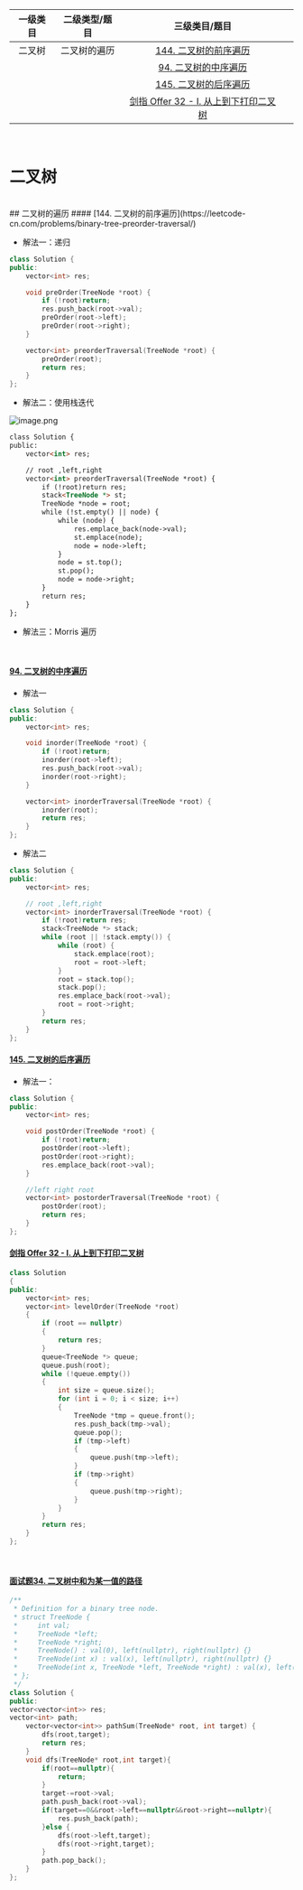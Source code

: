 


| **一级类目** | **二级类型/题目** | **三级类目/题目** |  |
| :---: | :---: | :---: | :---: |
| 二叉树 | 二叉树的遍历 | [144. 二叉树的前序遍历](https://leetcode-cn.com/problems/binary-tree-preorder-traversal/) |  |
|  |  | [94. 二叉树的中序遍历](https://leetcode-cn.com/problems/binary-tree-inorder-traversal/) |  |
|  |  | [145. 二叉树的后序遍历](https://leetcode-cn.com/problems/binary-tree-postorder-traversal/) |  |
|  |  | [剑指 Offer 32 - I. 从上到下打印二叉树](https://leetcode-cn.com/problems/cong-shang-dao-xia-da-yin-er-cha-shu-lcof/) |  |


<br />

<a name="W6XtW"></a>
# 二叉树
<br />
<a name="IKFVk"></a>
## 二叉树的遍历
<a name="ejhxN"></a>
#### [144. 二叉树的前序遍历](https://leetcode-cn.com/problems/binary-tree-preorder-traversal/)
<br />

- 解法一：递归
```cpp
class Solution {
public:
    vector<int> res;

    void preOrder(TreeNode *root) {
        if (!root)return;
        res.push_back(root->val);
        preOrder(root->left);
        preOrder(root->right);
    }

    vector<int> preorderTraversal(TreeNode *root) {
        preOrder(root);
        return res;
    }
};
```

- 解法二：使用栈迭代

![image.png](https://cdn.nlark.com/yuque/0/2021/png/177460/1621486632924-1e216bdb-2451-4efb-a85d-e4c429ab635f.png#align=left&display=inline&height=224&margin=%5Bobject%20Object%5D&name=image.png&originHeight=448&originWidth=627&size=31794&status=done&style=none&width=313.5)
```html
class Solution {
public:
    vector<int> res;

    // root ,left,right
    vector<int> preorderTraversal(TreeNode *root) {
        if (!root)return res;
        stack<TreeNode *> st;
        TreeNode *node = root;
        while (!st.empty() || node) {
            while (node) {
                res.emplace_back(node->val);
                st.emplace(node);
                node = node->left;
            }
            node = st.top();
            st.pop();
            node = node->right;
        }
        return res;
    }
};
```


- 解法三：Morris 遍历


<br />

<a name="fOqxp"></a>
#### [94. 二叉树的中序遍历](https://leetcode-cn.com/problems/binary-tree-inorder-traversal/)

- 解法一
```cpp
class Solution {
public:
    vector<int> res;

    void inorder(TreeNode *root) {
        if (!root)return;
        inorder(root->left);
        res.push_back(root->val);
        inorder(root->right);
    }

    vector<int> inorderTraversal(TreeNode *root) {
        inorder(root);
        return res;
    }
};
```

- 解法二
```cpp
class Solution {
public:
    vector<int> res;

    // root ,left,right
    vector<int> inorderTraversal(TreeNode *root) {
        if (!root)return res;
        stack<TreeNode *> stack;
        while (root || !stack.empty()) {
            while (root) {
                stack.emplace(root);
                root = root->left;
            }
            root = stack.top();
            stack.pop();
            res.emplace_back(root->val);
            root = root->right;
        }
        return res;
    }
};
```
<a name="AYjtK"></a>
#### [145. 二叉树的后序遍历](https://leetcode-cn.com/problems/binary-tree-postorder-traversal/)

- 解法一：
```cpp
class Solution {
public:
    vector<int> res;

    void postOrder(TreeNode *root) {
        if (!root)return;
        postOrder(root->left);
        postOrder(root->right);
        res.emplace_back(root->val);
    }

    //left right root
    vector<int> postorderTraversal(TreeNode *root) {
        postOrder(root);
        return res;
    }
};
```
<a name="sDHZk"></a>
#### [剑指 Offer 32 - I. 从上到下打印二叉树](https://leetcode-cn.com/problems/cong-shang-dao-xia-da-yin-er-cha-shu-lcof/)
```cpp
class Solution
{
public:
    vector<int> res;
    vector<int> levelOrder(TreeNode *root)
    {
        if (root == nullptr)
        {
            return res;
        }
        queue<TreeNode *> queue;
        queue.push(root);
        while (!queue.empty())
        {
            int size = queue.size();
            for (int i = 0; i < size; i++)
            {
                TreeNode *tmp = queue.front();
                res.push_back(tmp->val);
                queue.pop();
                if (tmp->left)
                {
                    queue.push(tmp->left);
                }
                if (tmp->right)
                {
                    queue.push(tmp->right);
                }
            }
        }
        return res;
    }
};

```

<br />

<a name="vuN5L"></a>
#### [面试题34. 二叉树中和为某一值的路径](https://leetcode-cn.com/problems/er-cha-shu-zhong-he-wei-mou-yi-zhi-de-lu-jing-lcof/)
```cpp
/**
 * Definition for a binary tree node.
 * struct TreeNode {
 *     int val;
 *     TreeNode *left;
 *     TreeNode *right;
 *     TreeNode() : val(0), left(nullptr), right(nullptr) {}
 *     TreeNode(int x) : val(x), left(nullptr), right(nullptr) {}
 *     TreeNode(int x, TreeNode *left, TreeNode *right) : val(x), left(left), right(right) {}
 * };
 */
class Solution {
public:
vector<vector<int>> res;
vector<int> path;
    vector<vector<int>> pathSum(TreeNode* root, int target) {
        dfs(root,target);
        return res;
    }
    void dfs(TreeNode* root,int target){
        if(root==nullptr){
            return;
        }
        target-=root->val;
        path.push_back(root->val);
        if(target==0&&root->left==nullptr&&root->right==nullptr){
            res.push_back(path);
        }else {
            dfs(root->left,target);
            dfs(root->right,target);
        }
        path.pop_back();    
    }
};
```
<a name="bSudb"></a>
#### 
